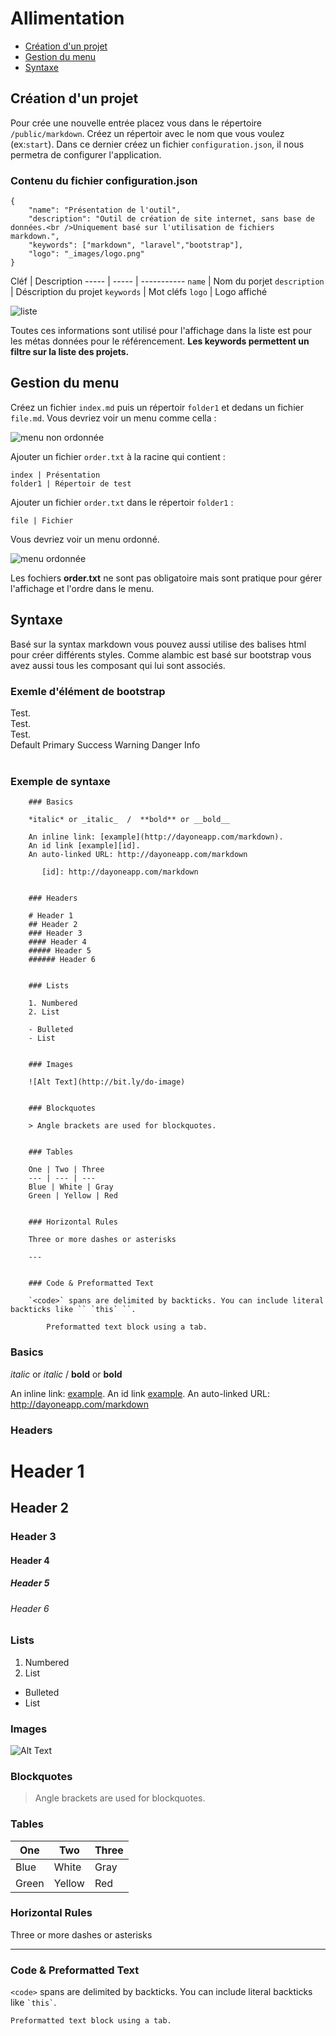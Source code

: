 # Allimentation

- [Création d'un projet](#projet)
- [Gestion du menu](#menu)
- [Syntaxe](#syntaxe)


<a name="projet"></a>

## Création d'un projet

Pour crée une nouvelle entrée placez vous dans le répertoire `/public/markdown`.
Créez un répertoir avec le nom que vous voulez (ex:`start`).
Dans ce dernier créez un fichier `configuration.json`, il nous permetra de configurer l'application.

### Contenu du fichier configuration.json

    {
        "name": "Présentation de l'outil",
        "description": "Outil de création de site internet, sans base de données.<br />Uniquement basé sur l'utilisation de fichiers markdown.",
        "keywords": ["markdown", "laravel","bootstrap"],
        "logo": "_images/logo.png"
    }



Cléf | Description
----- | ----- | -----------
`name` | Nom du porjet
`description` | Déscription du projet
`keywords` | Mot cléfs
`logo` | Logo affiché


![liste](/markdown/alambic/_images/readme/liste_proj.png)

<div class="alert alert-dismissable alert-info">
Toutes ces informations sont utilisé pour l'affichage dans la liste est pour les métas données pour le référencement. <strong>Les keywords permettent un filtre sur la liste des projets.</strong>
</div>



<a name="menu"></a>
## Gestion du menu

Créez un fichier `index.md` puis un répertoir `folder1` et dedans un fichier `file.md`.
Vous devriez voir un menu comme cella :

![menu non ordonnée](/markdown/alambic/_images/readme/menu_no_order.png)



Ajouter un fichier `order.txt` à la racine qui contient :


    index | Présentation
    folder1 | Répertoir de test


Ajouter un fichier `order.txt` dans le répertoir `folder1` :


    file | Fichier


Vous devriez voir un menu ordonné.

![menu ordonnée](/markdown/alambic/_images/readme/menu_order.png)



<div class="alert alert-dismissable alert-info">
Les fochiers <strong>order.txt</strong> ne sont pas obligatoire mais sont pratique pour gérer l'affichage et l'ordre dans le menu.
</div>


<a name="syntaxe"></a>
## Syntaxe
Basé sur la syntax markdown vous pouvez aussi utilise des balises html pour créer différents styles.
Comme alambic est basé sur bootstrap vous avez aussi tous les composant qui lui sont associés.

### Exemle d'élément de bootstrap

<div class="alert alert-info">
Test.
</div>


<div class="alert alert-danger">
Test.
</div>


<div class="alert alert-warning">
Test.
</div>


<div class="bs-example" style="margin-bottom: 40px;">
  <span class="label label-default">Default</span>
  <span class="label label-primary">Primary</span>
  <span class="label label-success">Success</span>
  <span class="label label-warning">Warning</span>
  <span class="label label-danger">Danger</span>
  <span class="label label-info">Info</span>
</div>



### Exemple de syntaxe

        ### Basics

        *italic* or _italic_  /  **bold** or __bold__

        An inline link: [example](http://dayoneapp.com/markdown).
        An id link [example][id].
        An auto-linked URL: http://dayoneapp.com/markdown

           [id]: http://dayoneapp.com/markdown


        ### Headers

        # Header 1
        ## Header 2
        ### Header 3
        #### Header 4
        ##### Header 5
        ###### Header 6


        ### Lists

        1. Numbered
        2. List

        - Bulleted
        - List


        ### Images

        ![Alt Text](http://bit.ly/do-image)


        ### Blockquotes

        > Angle brackets are used for blockquotes.


        ### Tables

        One | Two | Three
        --- | --- | ---
        Blue | White | Gray
        Green | Yellow | Red


        ### Horizontal Rules

        Three or more dashes or asterisks

        ---


        ### Code & Preformatted Text

        `<code>` spans are delimited by backticks. You can include literal backticks like `` `this` ``.

            Preformatted text block using a tab.


### Basics

*italic* or _italic_  /  **bold** or __bold__

An inline link: [example](http://dayoneapp.com/markdown).
An id link [example][id].
An auto-linked URL: http://dayoneapp.com/markdown

   [id]: http://dayoneapp.com/markdown


### Headers

# Header 1
## Header 2
### Header 3
#### Header 4
##### Header 5
###### Header 6


### Lists

1. Numbered
2. List

- Bulleted
- List


### Images

![Alt Text](http://bit.ly/do-image)


### Blockquotes

> Angle brackets are used for blockquotes.


### Tables

One | Two | Three
--- | --- | ---
Blue | White | Gray
Green | Yellow | Red


### Horizontal Rules

Three or more dashes or asterisks

---


### Code & Preformatted Text

`<code>` spans are delimited by backticks. You can include literal backticks like `` `this` ``.

    Preformatted text block using a tab.